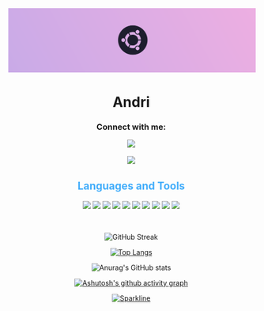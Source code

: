 <img src="/ubuntu-magenta-pink-1.png">
<h1 align="center">Andri</h1>





<h3 align="center">Connect with me:</h3>
<div align="center">
  <a href="https://fb.com/andri" target="blank"><img src = "https://img.shields.io/badge/facebook-000000?style=for-the-badge&logo=facebook&logoColor=58CCED" ></a>
  
  <a href="https://instagram.com/andri.jva" target="blank"><img src = "https://img.shields.io/badge/instagram-000000?style=for-the-badge&logo=instagram&logoColor=58CCED" ></a>
  

<h2 style="color: #44AEFB" align="center" >Languages and Tools</h2>
<div align="center">

<img src = "https://img.shields.io/badge/html5-000000?style=for-the-badge&logo=html5&logoColor=E24C27" >
<img src = "https://img.shields.io/badge/css3-000000?style=for-the-badge&logo=css3&logoColor=58CCED" >
<img src = "https://img.shields.io/badge/javascript-000000?style=for-the-badge&logo=javascript&logoColor=F0E15A" >
<img src = "https://img.shields.io/badge/Bootstrap-000000?style=for-the-badge&logo=Bootstrap&logoColor=C6538C" >
<img src = "https://img.shields.io/badge/c++-000000?style=for-the-badge&logo=c%2B%2B&&logoColor=1876D3" >
<img src = "https://img.shields.io/badge/Figma-000000?style=for-the-badge&logo=Figma&logoColor=C6538C" >
<img src = "https://img.shields.io/badge/git-000000?style=for-the-badge&logo=git&logoColor=F04539" >
<img src = "https://img.shields.io/badge/php-000000?style=for-the-badge&logo=php&logoColor=608DD8" >
<img src = "https://img.shields.io/badge/Node.js-000000?style=for-the-badge&logo=Node.js&logoColor=37BAAD" >
<img src = "https://img.shields.io/badge/linux-000000?style=for-the-badge&logo=linux&logoColor=F0E15A" >


  
      
  </a>
  </a>
</div>
<div>
<p>&nbsp;<img align="center" width="300" src="![Programming Gym's GitHub Stats](https://github-readme-stats.vercel.app/api?username=andri-io&hide=stars&count_private=true&show_icons=true&theme=algolia&border_radius=20&&bg_color=0D1016)" alt="" /></p>
<div class="stats" align="center">
  


![GitHub Streak](https://streak-stats.demolab.com?user=andri-io&count_private=true&theme=tokyonight&border_radius=20&bg_color=0D1016)  
  
  
[![Top Langs](https://github-readme-stats.vercel.app/api/top-langs/?username=andri-io&layout=compact&theme=tokyonight&border_radius=20&bg_color=0D1016)](https://github.com/anuraghazra/github-readme-stats)

![Anurag's GitHub stats](https://github-readme-stats.vercel.app/api?username=andri-io&show_icons=true&border_radius=20&bg_color=0D1016&theme=tokyonight)


[![Ashutosh's github activity graph](https://github-readme-activity-graph.cyclic.app/graph?username=andri-io&theme=react-dark)](https://github.com/andri-io/github-readme-activity-graph)

[![Sparkline](https://stars.medv.io/Naereen/badges.svg)](https://stars.medv.io/Naereen/badges)
 </div>

  

